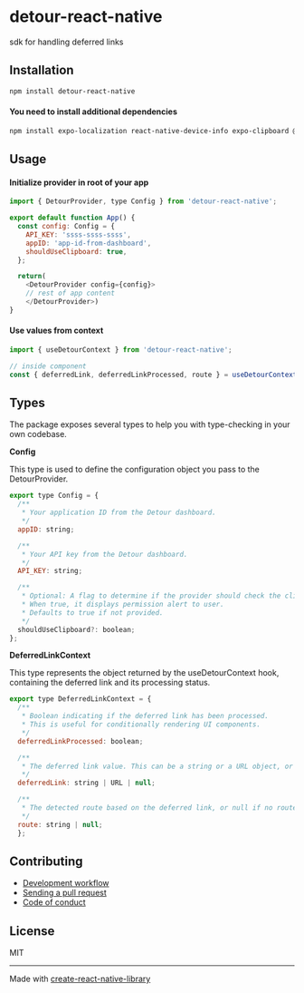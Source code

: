 # detour-react-native

sdk for handling deferred links

## Installation

```sh
npm install detour-react-native
```

#### You need to install additional dependencies

```sh
npm install expo-localization react-native-device-info expo-clipboard @react-native-async-storage/async-storage
```

## Usage

#### Initialize provider in root of your app

```js
import { DetourProvider, type Config } from 'detour-react-native';

export default function App() {
  const config: Config = {
    API_KEY: 'ssss-ssss-ssss',
    appID: 'app-id-from-dashboard',
    shouldUseClipboard: true,
  };

  return(
    <DetourProvider config={config}>
    // rest of app content
    </DetourProvider>)
}
```

#### Use values from context

```js
import { useDetourContext } from 'detour-react-native';

// inside component
const { deferredLink, deferredLinkProcessed, route } = useDetourContext();
```

## Types

The package exposes several types to help you with type-checking in your own codebase.

**Config**

This type is used to define the configuration object you pass to the DetourProvider.

```js
export type Config = {
  /**
   * Your application ID from the Detour dashboard.
   */
  appID: string;

  /**
   * Your API key from the Detour dashboard.
   */
  API_KEY: string;

  /**
   * Optional: A flag to determine if the provider should check the clipboard for a deferred link.
   * When true, it displays permission alert to user.
   * Defaults to true if not provided.
   */
  shouldUseClipboard?: boolean;
};
```

**DeferredLinkContext**

This type represents the object returned by the useDetourContext hook, containing the deferred link and its processing status.

```js
export type DeferredLinkContext = {
  /**
   * Boolean indicating if the deferred link has been processed.
   * This is useful for conditionally rendering UI components.
   */
  deferredLinkProcessed: boolean;

  /**
   * The deferred link value. This can be a string or a URL object, or null if no link was found.
   */
  deferredLink: string | URL | null;

  /**
   * The detected route based on the deferred link, or null if no route was detected.
   */
  route: string | null;
  };
```

## Contributing

- [Development workflow](CONTRIBUTING.md#development-workflow)
- [Sending a pull request](CONTRIBUTING.md#sending-a-pull-request)
- [Code of conduct](CODE_OF_CONDUCT.md)

## License

MIT

---

Made with [create-react-native-library](https://github.com/callstack/react-native-builder-bob)

